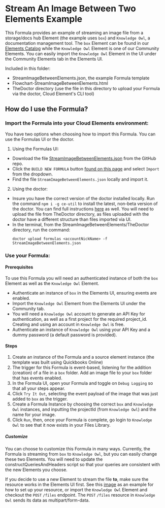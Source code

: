 # Stream An Image Between Two Elements Example
This Formula provides an example of streaming an image file from a storage/docs hub Element (the example uses `box`) and `Knowledge Owl`, a documentation management tool. The `box` Element can be found in our [Elements Catalog](https://docs.cloud-elements.com/home/catalog) while the `Knowledge Owl` Element is one of our Community Elements. You can easily import the `Knowledge Owl` Element in the UI under the Community Elements tab in the Elements UI.

Included in this folder:
- StreamImageBetweenElements.json, the example Formula template
- Flowchart-StreamImageBetweenElements.html
- TheDoctor directory (use the file in this directory to upload your Formula via the doctor, Cloud Element's CLI tool)

## How do I use the Formula?
### Import the Formula into your Cloud Elements environment:
You have two options when choosing how to import this Formula. You can use the Formulas UI or the doctor.
1. Using the Formulas UI:
  * Download the file [StreamImageBetweenElements.json](StreamImageBetweenElements.json) from the GitHub repo.
  * Click the `BUILD NEW FORMULA` button [found on this page](https://my-staging.cloudelements.io/formulas) and select `Import` from the dropdown.
  * Find the file `StreamImageBetweenElements.json` locally and import it.
2. Using the doctor:
  * Insure you have the correct version of the doctor installed locally. Run the command `npm i -g ce-util` to install the latest, non-beta version of the doctor. You can find full instructions [here](https://www.npmjs.com/package/ce-util) as well. You will need to upload the file from TheDoctor directory, as files uploaded with the doctor have a different structure than files imported via UI.
  * In the terminal, from the StreamImageBetweenElements/TheDoctor directory, run the command:
    ```
    doctor upload formulas <accountNickName> -f StreamImageBetweenElements.json
    ```

### Use your Formula:

#### Prerequisites
To use this Formula you will need an authenticated instance of both the `box` Element as well as the `Knowledge Owl` Element.
* Authenticate an instance of `box` in the Elements UI, ensuring events are enabled.
* Import the `Knowledge Owl` Element from the Elements UI under the Community tab.
* You will need a `Knowledge Owl` account to generate an API Key for authentication, as well as a first project for the required project_id. Creating and using an account in `Knowledge Owl` is free.
* Authenticate an instance of `Knowledge Owl` using your API Key and a dummy password (a default password is provided).

#### Steps
1. Create an instance of the Formula and a source element instance (the template was built using Quickbooks Online)
2. The trigger for this Formula is event-based, listening for the addition (creation) of a file in a `box` folder. Add an image file to your `box` folder that has events enabled.
3. In the Formula UI, open your Formula and toggle on `Debug Logging` so that all your steps appear.
4. Click `Try It Out`, selecting the event payload of the image that was just added to `box` as the trigger.
5. Create a Formula Instance by choosing the correct `box` and `Knowledge Owl` instances, and inputting the projectId (from `Knowledge Owl`) and the name for your image.
6. Click `Run`, then, once your Formula is complete, go login to `Knowledge Owl` to see that it now exists in your Files Library.

##### Customize
You can choose to customize this Formula in many ways. Currently, the Formula is streaming from `box` to `Knowledge Owl`, but you can easily change these two Elements. You will need to update the constructQueriesAndHeaders script so that your queries are consistent with the new Elements you choose.

If you decide to use a new Element to stream the file **to**, make sure the resource works in the Elements UI first. See this [image](ResourceImageConfiguration.png) as an example for how to set up your resource, or import the `Knowledge Owl` Element and checkout the `POST` `/files` endpoint. The `POST` `/files` resource in `Knowledge Owl` sends its data as multipart/form-data.